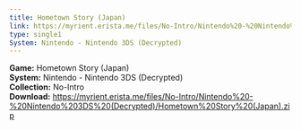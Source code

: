 ```yaml
---
title: Hometown Story (Japan)
link: https://myrient.erista.me/files/No-Intro/Nintendo%20-%20Nintendo%203DS%20(Decrypted)/Hometown%20Story%20(Japan).zip
type: single1
System: Nintendo - Nintendo 3DS (Decrypted)
---
```

<b>Game:</b> Hometown Story (Japan)<br>
<b>System:</b> Nintendo - Nintendo 3DS (Decrypted)<br>
<b>Collection:</b> No-Intro<br>
<b>Download:</b> https://myrient.erista.me/files/No-Intro/Nintendo%20-%20Nintendo%203DS%20(Decrypted)/Hometown%20Story%20(Japan).zip